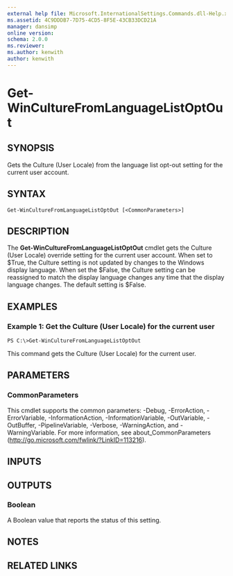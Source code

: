 ```yaml
---
external help file: Microsoft.InternationalSettings.Commands.dll-Help.xml
ms.assetid: 4C9DDDB7-7D75-4CD5-8F5E-43CB33DCD21A
manager: dansimp
online version: 
schema: 2.0.0
ms.reviewer:
ms.author: kenwith
author: kenwith
---
```


# Get-WinCultureFromLanguageListOptOut

## SYNOPSIS
Gets the Culture (User Locale) from the language list opt-out setting for the current user account.

## SYNTAX

```
Get-WinCultureFromLanguageListOptOut [<CommonParameters>]
```

## DESCRIPTION
The **Get-WinCultureFromLanguageListOptOut** cmdlet gets the Culture (User Locale) override setting for the current user account.
When set to $True, the Culture setting is not updated by changes to the Windows display language.
When set the $False, the Culture setting can be reassigned to match the display language changes any time that the display language changes.
The default setting is $False.

## EXAMPLES

### Example 1: Get the Culture (User Locale) for the current user
```
PS C:\>Get-WinCultureFromLanguageListOptOut
```

This command gets the Culture (User Locale) for the current user.

## PARAMETERS

### CommonParameters
This cmdlet supports the common parameters: -Debug, -ErrorAction, -ErrorVariable, -InformationAction, -InformationVariable, -OutVariable, -OutBuffer, -PipelineVariable, -Verbose, -WarningAction, and -WarningVariable. For more information, see about_CommonParameters (http://go.microsoft.com/fwlink/?LinkID=113216).

## INPUTS

## OUTPUTS

### Boolean
A Boolean value that reports the status of this setting.

## NOTES

## RELATED LINKS

